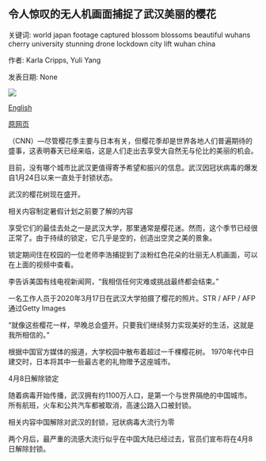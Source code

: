 ## 令人惊叹的无人机画面捕捉了武汉美丽的樱花

关键词: world japan footage captured blossom blossoms beautiful wuhans cherry university stunning drone lockdown city lift wuhan china

作者: Karla Cripps, Yuli Yang

发表日期: None

![](https://cdn.cnn.com/cnnnext/dam/assets/200326180336-wuhan-university-cherry-blossoms-super-tease.jpg)

[English](Wuhan%27s%20beautiful%20cherry%20blossoms%20captured%20in%20stunning%20drone%20footage.md)

[原网页](https://edition.cnn.com/travel/article/cherry-blossoms-bloom-wuhan/index.html)

（CNN）—尽管樱花季主要与日本有关，但樱花季却是世界各地人们普遍期待的盛事，这表明春天已经来临，这是人们走出去享受大自然无与伦比的美丽的机会。

目前，没有哪个城市比武汉更值得寄予希望和振兴的信息。武汉因冠状病毒的爆发自1月24日以来一直处于封锁状态。

武汉的樱花树现在盛开。

相关内容制定暑假计划之前要了解的内容

享受它们的最佳去处之一是武汉大学，那里通常是樱花迷。然而，这个季节已经很正常了。由于持续的锁定，它几乎是空的，创造出空灵之美的景象。

锁定期间住在校园的一位老师李浩捕捉到了淡粉红色花朵的壮丽无人机画面，可以在上面的视频中查看。

李告诉美国有线电视新闻网，“我相信任何灾难或挑战最终都会结束。”

一名工作人员于2020年3月17日在武汉大学拍摄了樱花的照片。STR / AFP / AFP通过Getty Images

“就像这些樱花一样，早晚总会盛开。只要我们继续努力实现美好的生活，这就是我所相信的。”

根据中国官方媒体的报道，大学校园中散布着超过一千棵樱花树。 1970年代中日建交时，日本将其中一些最古老的礼物赠予这座城市。

4月8日解除锁定

随着病毒开始传播，武汉拥有约1100万人口，是第一个与世界隔绝的中国城市。所有航班，火车和公共汽车都被取消，高速公路入口被封锁。

相关内容中国解除对武汉的封锁，冠状病毒大流行为零

两个月后，最严重的流感大流行似乎在中国大陆已经过去，官员们宣布将在4月8日解除封锁。